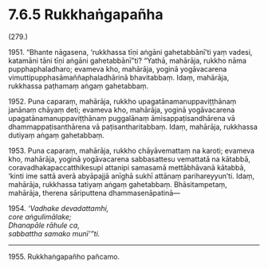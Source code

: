 

# 7.6.5 Rukkhaṅgapañha




(279.)

1951\. “Bhante nāgasena, ‘rukkhassa tīṇi aṅgāni gahetabbānī’ti yaṃ vadesi, katamāni tāni tīṇi aṅgāni gahetabbānī”ti? “Yathā, mahārāja, rukkho nāma pupphaphaladharo; evameva kho, mahārāja, yoginā yogāvacarena vimuttipupphasāmaññaphaladhārinā bhavitabbaṃ. Idaṃ, mahārāja, rukkhassa paṭhamaṃ aṅgaṃ gahetabbaṃ.

1952\. Puna caparaṃ, mahārāja, rukkho upagatānamanuppaviṭṭhānaṃ janānaṃ chāyaṃ deti; evameva kho, mahārāja, yoginā yogāvacarena upagatānamanuppaviṭṭhānaṃ puggalānaṃ āmisappaṭisandhārena vā dhammappaṭisanthārena vā paṭisantharitabbaṃ. Idaṃ, mahārāja, rukkhassa dutiyaṃ aṅgaṃ gahetabbaṃ.

1953\. Puna caparaṃ, mahārāja, rukkho chāyāvemattaṃ na karoti; evameva kho, mahārāja, yoginā yogāvacarena sabbasattesu vemattatā na kātabbā, coravadhakapaccatthikesupi attanipi samasamā mettābhāvanā kātabbā, ‘kinti ime sattā averā abyāpajjā anīghā sukhī attānaṃ parihareyyun’ti. Idaṃ, mahārāja, rukkhassa tatiyaṃ aṅgaṃ gahetabbaṃ. Bhāsitampetaṃ, mahārāja, therena sāriputtena dhammasenāpatinā—

1954\. _‘Vadhake devadattamhi,_  
_core aṅgulimālake;_  
_Dhanapāle rāhule ca,_  
_sabbattha samako munī’”ti._  


---

1955\. Rukkhaṅgapañho pañcamo.





